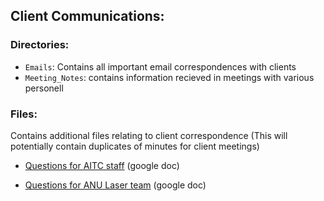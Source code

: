 ## Client Communications:

### Directories:
*	`Emails`: Contains all important email correspondences with clients
*	`Meeting_Notes`: contains information recieved in meetings with various personell

### Files: 
Contains additional files relating to client correspondence (This will potentially contain duplicates of minutes for client meetings)

*   [Questions for AITC staff](https://docs.google.com/document/d/1zAk25DJ26Gl5TWY5K3axyuuhdbPYalDZMd1OXUz_-uc/edit?usp=sharing) (google doc)

*	[Questions for ANU Laser team](https://docs.google.com/document/d/101ov5f6TUorRwxF0RoaHoPD7qzghxyLS7KKh2AlDFOE/edit?usp=sharing) (google doc)
		
